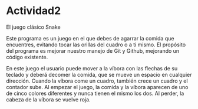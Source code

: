 # Actividad2
 El juego clásico Snake

Este programa es un juego en el que debes de agarrar la comida que encuentres, evitando tocar las orillas del cuadro o a ti mismo. El propósito del programa es mejorar nuestro manejo de Git y Github, mejorando un código existente.

En este juego el usuario puede mover a la víbora con las flechas de su teclado y deberá decomer la comida, que se mueve un espacio en cualquier dirección. Cuando la víbora come un cuadro, también crece un cuadro y el contador sube. Al empezar el juego, la comida y la víbora aparecen de uno de cinco colores diferentes y nunca tienen el mismo los dos. Al perder, la cabeza de la víbora se vuelve roja.